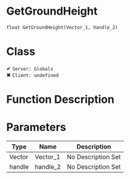 # GetGroundHeight
```
float GetGroundHeight(Vector_1, handle_2)
```
# Class
✔ `Server: Globals`  
✖ `Client: undefined`  

# Function Description

# Parameters
Type|Name|Description
--|--|--
Vector|Vector_1|No Description Set
handle|handle_2|No Description Set
